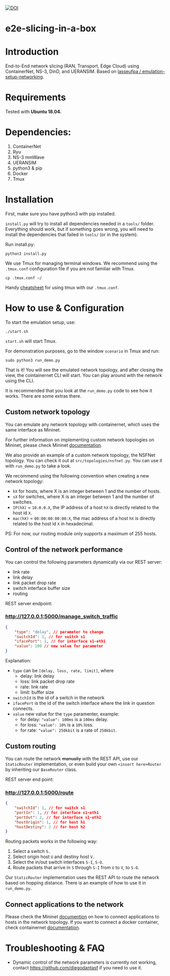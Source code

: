 [![DOI](https://zenodo.org/badge/656730442.svg)](https://zenodo.org/badge/latestdoi/656730442)


# e2e-slicing-in-a-box

# Introduction
End-to-End network slicing (RAN, Transport, Edge Cloud) using ContainerNet, NS-3, DinD, and UERANSIM.
Based on [lasseufpa / emulation-setup-networking](https://github.com/lasseufpa/emulation-setup-networking).

# Requirements
Tested with **Ubuntu 18.04.**

# Dependencies:
1. ContainerNet
2. Ryu
3. NS-3 mmWave
4. UERANSIM
5. python3 & pip
6. Docker
7. Tmux

# Installation

First, make sure you have python3 with pip installed.

`install.py` will try to install all dependencies needed in a `tools/` folder. Everything should work, but if something goes wrong, you will need to install the dependencies that failed in `tools/` (or in the system).

Run install.py:

``` console
python3 install.py
```

We use Tmux for managing terminal windows. We recommend using the `.tmux.conf` configuration file if you are not familiar with Tmux.

``` console
cp .tmux.conf ~/
```

Handy [cheatsheet](https://github.com/klaxalk/linux-setup/wiki/tmux) for using tmux with our `.tmux.conf`.

# How to use & Configuration

To start the emulation setup, use:

``` console
./start.sh
```

`start.sh` will start Tmux.

For demonstration purposes, go to the window `scenario` in Tmux and run:

``` console
sudo python3 run_demo.py
```

That is it! You will see the emulated network topology, and after closing the view, the cointainernet CLI will start. You can play around with the network using the CLI.

It is recommended that you look at the `run_demo.py` code to see how it works. There are some extras there.

## Custom network topology

You can emulate any network topology with containernet, which uses the same interface as Mininet.

For further information on implementing custom network topologies on Mininet, please check Mininet [documentation](https://github.com/mininet/mininet/wiki/Introduction-to-Mininet#creating-topologies).

We also provide an example of a custom network topology, the NSFNet topology. You can check it out at `src/topologies/nsfnet.py`. You can use it with `run_demo.py` to take a look.

We recommend using the following convention when creating a new network topology:

- `hX` for hosts, where X is an integer between 1 and the number of hosts.
- `sX` for switches, where X is an integer between 1 and the number of switches.
- `IP(hX)` = `10.0.0.X`, the IP address of a host `hX` is directly related to the host id `X`.
- `mac(hX)` = `00:00:00:00:00:X`, the mac address of a host `hX` is directly related to the host id `X` in hexadecimal.

PS: For now, our routing module only supports a maximum of 255 hosts.

## Control of the network performance

You can control the following parameters dynamically via our REST server:
- link rate
- link delay
- link packet drop rate
- switch interface buffer size
- routing

REST server endpoint:

### http://127.0.0.1:5000/manage_switch_traffic
```json
{
    "type": "delay", // parameter to change
    "switchId": 1, // for switch s1
    "ifacePort": 1, // for interface s1-eth1
    "value": 100 // new value for parameter
}
```

Explanation:
- `type` can be `[delay, loss, rate, limit]`, where 
    - delay: link delay
    - loss: link packet drop rate
    - rate: link rate
    - limit: buffer size
- `switchId` is the id of a switch in the network
- `ifacePort` is the id of the switch interface where the link in question connects.
- `value` new value for the `type` paramenter, example:
    - for delay: `"value": 100ms` is a `100ms` delay.
    - for loss: `"value": 10%` is a `10%` loss.
    - for rate: `"value": 250kbit` is a rate of `250kbit`. 

## Custom routing

You can route the network ~~manually~~ with the REST API, use our `StaticRouter` implementation, or even build your own `<insert here>Router` by inheriting our `BaseRouter` class.

REST server end point:
### http://127.0.0.1:5000/route
```json
{
    "switchId": 1, // for switch s1
    "portIn": 1, // for interface s1-eth1
    "portOut": 2, // for interface s1-eth2
    "hostOrigin": 1, // for host h1
    "hostDestiny": 2 // for host h2
}
```

Routing packets works in the following way:
1. Select a switch `S.`
2. Select origin host `U` and destiny host `V.`
3. Select the in/out switch interfaces `S-I`, `S-O`.
4. Route packets that arrive in `S` through `S-I` from `U` to `V`, to `S-O`.

Our `StaticRouter` implementation uses the REST API to route the network based on hopping distance. There is an example of how to use it in `run_demo.py`.

## Connect applications to the network

Please check the Mininet [documention](https://github.com/mininet/mininet/wiki/Introduction-to-Mininet#running-programs-in-hosts) on how to connect applications to hosts in the network topology. If you want to connect a docker container, check containernet [documentation](https://containernet.github.io/#get-started).


# Troubleshooting & FAQ

 * Dynamic control of the network parameters is currently not working, contact https://github.com/diegodantasf if you need to use it.


